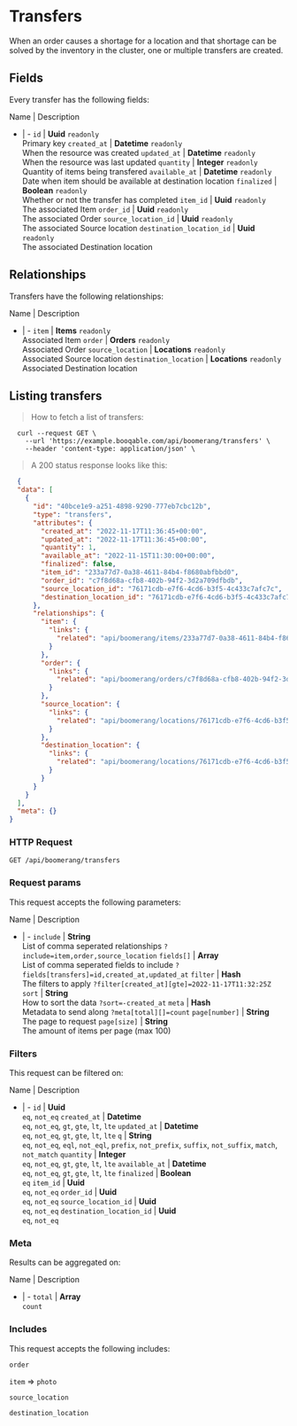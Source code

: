 # Transfers

When an order causes a shortage for a location and that shortage can be solved by the inventory in the cluster, one or multiple transfers are created.

## Fields
Every transfer has the following fields:

Name | Description
- | -
`id` | **Uuid** `readonly`<br>Primary key
`created_at` | **Datetime** `readonly`<br>When the resource was created
`updated_at` | **Datetime** `readonly`<br>When the resource was last updated
`quantity` | **Integer** `readonly`<br>Quantity of items being transfered
`available_at` | **Datetime** `readonly`<br>Date when item should be available at destination location
`finalized` | **Boolean** `readonly`<br>Whether or not the transfer has completed
`item_id` | **Uuid** `readonly`<br>The associated Item
`order_id` | **Uuid** `readonly`<br>The associated Order
`source_location_id` | **Uuid** `readonly`<br>The associated Source location
`destination_location_id` | **Uuid** `readonly`<br>The associated Destination location


## Relationships
Transfers have the following relationships:

Name | Description
- | -
`item` | **Items** `readonly`<br>Associated Item
`order` | **Orders** `readonly`<br>Associated Order
`source_location` | **Locations** `readonly`<br>Associated Source location
`destination_location` | **Locations** `readonly`<br>Associated Destination location


## Listing transfers



> How to fetch a list of transfers:

```shell
  curl --request GET \
    --url 'https://example.booqable.com/api/boomerang/transfers' \
    --header 'content-type: application/json' \
```

> A 200 status response looks like this:

```json
  {
  "data": [
    {
      "id": "40bce1e9-a251-4898-9290-777eb7cbc12b",
      "type": "transfers",
      "attributes": {
        "created_at": "2022-11-17T11:36:45+00:00",
        "updated_at": "2022-11-17T11:36:45+00:00",
        "quantity": 1,
        "available_at": "2022-11-15T11:30:00+00:00",
        "finalized": false,
        "item_id": "233a77d7-0a38-4611-84b4-f8680abfbbd0",
        "order_id": "c7f8d68a-cfb8-402b-94f2-3d2a709dfbdb",
        "source_location_id": "76171cdb-e7f6-4cd6-b3f5-4c433c7afc7c",
        "destination_location_id": "76171cdb-e7f6-4cd6-b3f5-4c433c7afc7c"
      },
      "relationships": {
        "item": {
          "links": {
            "related": "api/boomerang/items/233a77d7-0a38-4611-84b4-f8680abfbbd0"
          }
        },
        "order": {
          "links": {
            "related": "api/boomerang/orders/c7f8d68a-cfb8-402b-94f2-3d2a709dfbdb"
          }
        },
        "source_location": {
          "links": {
            "related": "api/boomerang/locations/76171cdb-e7f6-4cd6-b3f5-4c433c7afc7c"
          }
        },
        "destination_location": {
          "links": {
            "related": "api/boomerang/locations/76171cdb-e7f6-4cd6-b3f5-4c433c7afc7c"
          }
        }
      }
    }
  ],
  "meta": {}
}
```

### HTTP Request

`GET /api/boomerang/transfers`

### Request params

This request accepts the following parameters:

Name | Description
- | -
`include` | **String** <br>List of comma seperated relationships `?include=item,order,source_location`
`fields[]` | **Array** <br>List of comma seperated fields to include `?fields[transfers]=id,created_at,updated_at`
`filter` | **Hash** <br>The filters to apply `?filter[created_at][gte]=2022-11-17T11:32:25Z`
`sort` | **String** <br>How to sort the data `?sort=-created_at`
`meta` | **Hash** <br>Metadata to send along `?meta[total][]=count`
`page[number]` | **String** <br>The page to request
`page[size]` | **String** <br>The amount of items per page (max 100)


### Filters

This request can be filtered on:

Name | Description
- | -
`id` | **Uuid** <br>`eq`, `not_eq`
`created_at` | **Datetime** <br>`eq`, `not_eq`, `gt`, `gte`, `lt`, `lte`
`updated_at` | **Datetime** <br>`eq`, `not_eq`, `gt`, `gte`, `lt`, `lte`
`q` | **String** <br>`eq`, `not_eq`, `eql`, `not_eql`, `prefix`, `not_prefix`, `suffix`, `not_suffix`, `match`, `not_match`
`quantity` | **Integer** <br>`eq`, `not_eq`, `gt`, `gte`, `lt`, `lte`
`available_at` | **Datetime** <br>`eq`, `not_eq`, `gt`, `gte`, `lt`, `lte`
`finalized` | **Boolean** <br>`eq`
`item_id` | **Uuid** <br>`eq`, `not_eq`
`order_id` | **Uuid** <br>`eq`, `not_eq`
`source_location_id` | **Uuid** <br>`eq`, `not_eq`
`destination_location_id` | **Uuid** <br>`eq`, `not_eq`


### Meta

Results can be aggregated on:

Name | Description
- | -
`total` | **Array** <br>`count`


### Includes

This request accepts the following includes:

`order`


`item` => 
`photo`




`source_location`


`destination_location`





